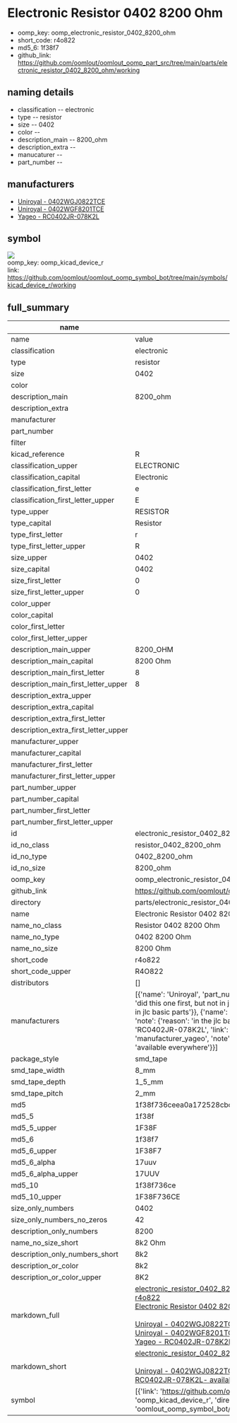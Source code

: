 # Electronic Resistor 0402 8200 Ohm

  
* oomp_key: oomp_electronic_resistor_0402_8200_ohm 
* short_code: r4o822
* md5_6: 1f38f7  
* github_link: https://github.com/oomlout/oomlout_oomp_part_src/tree/main/parts/electronic_resistor_0402_8200_ohm/working  
## naming details
* classification -- electronic
* type -- resistor
* size -- 0402
* color -- 
* description_main -- 8200_ohm
* description_extra -- 
* manucaturer -- 
* part_number -- 


## manufacturers
* [Uniroyal - 0402WGJ0822TCE]()  
* [Uniroyal - 0402WGF8201TCE]()  
* [Yageo - RC0402JR-078K2L](https://www.yageo.com/en/Chart/Download/pdf/RC0402JR-078K2L)  

## symbol

![](symbol/{index}}/working/working_600.png)  
oomp_key: oomp_kicad_device_r  
link: https://github.com/oomlout/oomlout_oomp_symbol_bot/tree/main/symbols/kicad_device_r/working  


## full_summary
| name | value | 
| --- | --- | 
| name | value | 
| classification | electronic | 
| type | resistor | 
| size | 0402 | 
| color |  | 
| description_main | 8200_ohm | 
| description_extra |  | 
| manufacturer |  | 
| part_number |  | 
| filter |  | 
| kicad_reference | R | 
| classification_upper | ELECTRONIC | 
| classification_capital | Electronic | 
| classification_first_letter | e | 
| classification_first_letter_upper | E | 
| type_upper | RESISTOR | 
| type_capital | Resistor | 
| type_first_letter | r | 
| type_first_letter_upper | R | 
| size_upper | 0402 | 
| size_capital | 0402 | 
| size_first_letter | 0 | 
| size_first_letter_upper | 0 | 
| color_upper |  | 
| color_capital |  | 
| color_first_letter |  | 
| color_first_letter_upper |  | 
| description_main_upper | 8200_OHM | 
| description_main_capital | 8200 Ohm | 
| description_main_first_letter | 8 | 
| description_main_first_letter_upper | 8 | 
| description_extra_upper |  | 
| description_extra_capital |  | 
| description_extra_first_letter |  | 
| description_extra_first_letter_upper |  | 
| manufacturer_upper |  | 
| manufacturer_capital |  | 
| manufacturer_first_letter |  | 
| manufacturer_first_letter_upper |  | 
| part_number_upper |  | 
| part_number_capital |  | 
| part_number_first_letter |  | 
| part_number_first_letter_upper |  | 
| id | electronic_resistor_0402_8200_ohm | 
| id_no_class | resistor_0402_8200_ohm | 
| id_no_type | 0402_8200_ohm | 
| id_no_size | 8200_ohm | 
| oomp_key | oomp_electronic_resistor_0402_8200_ohm | 
| github_link | https://github.com/oomlout/oomlout_oomp_part_src/tree/main/parts/electronic_resistor_0402_8200_ohm/working | 
| directory | parts/electronic_resistor_0402_8200_ohm | 
| name | Electronic Resistor 0402 8200 Ohm | 
| name_no_class | Resistor 0402 8200 Ohm | 
| name_no_type | 0402 8200 Ohm | 
| name_no_size | 8200 Ohm | 
| short_code | r4o822 | 
| short_code_upper | R4O822 | 
| distributors | [] | 
| manufacturers | [{'name': 'Uniroyal', 'part_number': '0402WGJ0822TCE', 'link': '', 'id': 'manufacturer_uniroyal', 'note': {'reason': 'did this one first, but not in jlc pcb basic parts and 1 percent are and they are the same price', 'reason_short': 'not in jlc basic parts'}}, {'name': 'Uniroyal', 'part_number': '0402WGF8201TCE', 'link': '', 'id': 'manufacturer_uniroyal', 'note': {'reason': 'in the jlc basic parts catalogue', 'reason_short': 'jlc basic part'}}, {'name': 'Yageo', 'part_number': 'RC0402JR-078K2L', 'link': 'https://www.yageo.com/en/Chart/Download/pdf/RC0402JR-078K2L', 'id': 'manufacturer_yageo', 'note': {'reason': 'yageo is a commonly cross referenced part number', 'reason_short': 'available everywhere'}}] | 
| package_style | smd_tape | 
| smd_tape_width | 8_mm | 
| smd_tape_depth | 1_5_mm | 
| smd_tape_pitch | 2_mm | 
| md5 | 1f38f736ceea0a172528cbc3e7e0cc0f | 
| md5_5 | 1f38f | 
| md5_5_upper | 1F38F | 
| md5_6 | 1f38f7 | 
| md5_6_upper | 1F38F7 | 
| md5_6_alpha | 17uuv | 
| md5_6_alpha_upper | 17UUV | 
| md5_10 | 1f38f736ce | 
| md5_10_upper | 1F38F736CE | 
| size_only_numbers | 0402 | 
| size_only_numbers_no_zeros | 42 | 
| description_only_numbers | 8200 | 
| name_no_size_short | 8k2 Ohm | 
| description_only_numbers_short | 8k2 | 
| description_or_color | 8k2 | 
| description_or_color_upper | 8K2 | 
| markdown_full | [electronic_resistor_0402_8200_ohm](https://github.com/oomlout/oomlout_oomp_part_src/tree/main/parts/electronic_resistor_0402_8200_ohm/working)<br>[r4o822](https://github.com/oomlout/oomlout_oomp_part_src/tree/main/parts/electronic_resistor_0402_8200_ohm/working)<br>[Electronic Resistor 0402 8200 Ohm](https://github.com/oomlout/oomlout_oomp_part_src/tree/main/parts/electronic_resistor_0402_8200_ohm/working)<br><br>[Uniroyal - 0402WGJ0822TCE- not in jlc basic parts]() [(L)  ](https://www.lcsc.com/search?q=0402WGJ0822TCE)[(D)  ](https://www.digikey.com/en/products?keywords=0402WGJ0822TCE)[(M)  ](https://www.mouser.com/Search/Refine?Keyword=0402WGJ0822TCE)[(N)  ](https://www.newark.com/search?st=0402WGJ0822TCE)[(SZ)  ](https://so.szlcsc.com/global.html?k=0402WGJ0822TCE)<br>[Uniroyal - 0402WGF8201TCE- jlc basic part]() [(L)  ](https://www.lcsc.com/search?q=0402WGF8201TCE)[(D)  ](https://www.digikey.com/en/products?keywords=0402WGF8201TCE)[(M)  ](https://www.mouser.com/Search/Refine?Keyword=0402WGF8201TCE)[(N)  ](https://www.newark.com/search?st=0402WGF8201TCE)[(SZ)  ](https://so.szlcsc.com/global.html?k=0402WGF8201TCE)<br>[Yageo - RC0402JR-078K2L- available everywhere](https://www.yageo.com/en/Chart/Download/pdf/RC0402JR-078K2L) [(L)  ](https://www.lcsc.com/search?q=RC0402JR-078K2L)[(D)  ](https://www.digikey.com/en/products?keywords=RC0402JR-078K2L)[(M)  ](https://www.mouser.com/Search/Refine?Keyword=RC0402JR-078K2L)[(N)  ](https://www.newark.com/search?st=RC0402JR-078K2L)[(SZ)  ](https://so.szlcsc.com/global.html?k=RC0402JR-078K2L)<br> | 
| markdown_short | [electronic_resistor_0402_8200_ohm](https://github.com/oomlout/oomlout_oomp_part_src/tree/main/parts/electronic_resistor_0402_8200_ohm/working)<br><br>[Uniroyal - 0402WGJ0822TCE- not in jlc basic parts]()[Uniroyal - 0402WGF8201TCE- jlc basic part]()[Yageo - RC0402JR-078K2L- available everywhere](https://www.yageo.com/en/Chart/Download/pdf/RC0402JR-078K2L) | 
| symbol | [{'link': 'https://github.com/oomlout/oomlout_oomp_symbol_bot/tree/main/symbols/kicad_device_r', 'oomp_key': 'oomp_kicad_device_r', 'directory': 'oomlout_oomp_symbol_bot/symbols/kicad_device_r//working/working.kicad_sym', 'index': 0}] | 
